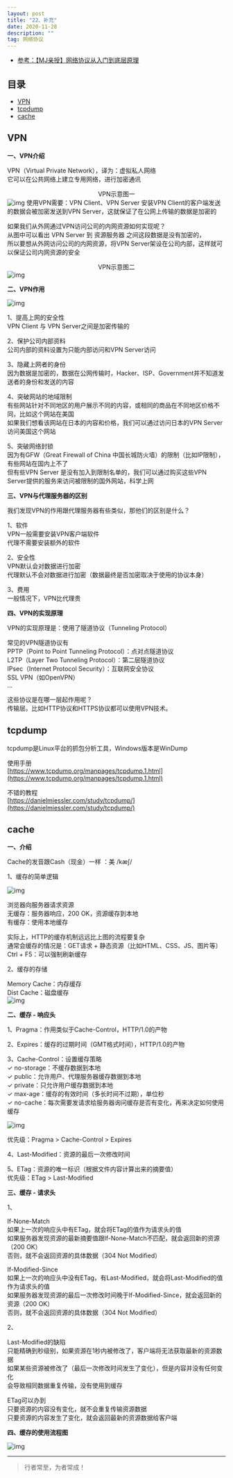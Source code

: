 ```yaml
---
layout: post
title: "22、补充"
date: 2020-11-28
description: ""
tag: 网络协议
---
```




- [参考：【MJ亲授】网络协议从入门到底层原理](https://ke.qq.com/course/2900359)



## 目录

* [VPN](#content1)
* [tcpdump](#content2)
* [cache](#content3)




<!-- ************************************************ -->
## <a id="content1"></a>VPN

**一、VPN介绍**

VPN（Virtual Private Network），译为：虚拟私人网络     
它可以在公共网络上建立专用网络，进行加密通讯    

<center>VPN示意图一</center>
<img src="/images/Network/buchong1.png" alt="img">
使用VPN需要：VPN Client、VPN Server     
安装VPN Client的客户端发送的数据会被加密发送到VPN Server，这就保证了在公网上传输的数据是加密的   

如果我们从外网通过VPN访问公司的内网资源如何实现呢？     
从图中可以看出 VPN Server 到 资源服务器 之间这段数据是没有加密的，    
所以要想从外网访问公司的内网资源，将VPN Server架设在公司内部，这样就可以保证公司内网资源的安全     

<center>VPN示意图二</center>
<img src="/images/Network/buchong2.png" alt="img">

**二、VPN作用**

<img src="/images/Network/buchong3.png" alt="img">

1、提高上网的安全性   
VPN Client 与 VPN Server之间是加密传输的

2、保护公司内部资料       
公司内部的资料设置为只能内部访问和VPN Server访问     

3、隐藏上网者的身份    
因为数据是加密的，数据在公网传输时，Hacker、ISP、Government并不知道发送者的身份和发送的内容 

4、突破网站的地域限制       
有些网站针对不同地区的用户展示不同的内容，或相同的商品在不同地区价格不同，比如这个网站在美国               
如果我们想看该网站在日本的内容和价格，我们可以通过访问日本的VPN Server访问美国这个网站        

5、突破网络封锁            
因为有GFW（Great Firewall of China 中国长城防火墙）的限制（比如IP限制），有些网站在国内上不了      
但有些VPN Server 是没有加入到限制名单的，我们可以通过购买这些VPN Server提供的服务来访问被限制的国外网站，科学上网

**三、VPN与代理服务器的区别**

我们发现VPN的作用跟代理服务器有些类似，那他们的区别是什么？

1、软件      
VPN一般需要安装VPN客户端软件       
代理不需要安装额外的软件    

2、安全性       
VPN默认会对数据进行加密         
代理默认不会对数据进行加密（数据最终是否加密取决于使用的协议本身）    

3、费用       
一般情况下，VPN比代理贵       


**四、VPN的实现原理**

VPN的实现原理是：使用了隧道协议（Tunneling Protocol）  

常见的VPN隧道协议有      
PPTP（Point to Point Tunneling Protocol）：点对点隧道协议      
L2TP（Layer Two Tunneling Protocol）：第二层隧道协议      
IPsec（Internet Protocol Security）：互联网安全协议      
SSL VPN（如OpenVPN）      
...
      
这些协议是在哪一层起作用呢？     
传输层。比如HTTP协议和HTTPS协议都可以使用VPN技术。       

<!-- ************************************************ -->
## <a id="content2"></a>tcpdump


tcpdump是Linux平台的抓包分析工具，Windows版本是WinDump   

使用手册            
[https://www.tcpdump.org/manpages/tcpdump.1.html](https://www.tcpdump.org/manpages/tcpdump.1.html)

不错的教程         
[https://danielmiessler.com/study/tcpdump/](https://danielmiessler.com/study/tcpdump/)      

<!-- ************************************************ -->
## <a id="content3"></a>cache

**一、介绍**

Cache的发音跟Cash（现金）一样 ：美 /kæʃ/ 

1、缓存的简单逻辑

<img src="/images/Network/buchong4.png" alt="img">

浏览器向服务器请求资源     
无缓存：服务器响应，200 OK，资源缓存到本地     
有缓存：使用本地缓存        

实际上，HTTP的缓存机制远远比上图的流程要复杂     
通常会缓存的情况是：GET请求 + 静态资源（比如HTML、CSS、JS、图片等）     
Ctrl + F5：可以强制刷新缓存     

2、缓存的存储     

Memory Cache：内存缓存    
Dist Cache：磁盘缓存    
<img src="/images/Network/buchong5.png" alt="img">

**二、缓存 - 响应头**

1、Pragma：作用类似于Cache-Control，HTTP/1.0的产物   

2、Expires：缓存的过期时间（GMT格式时间），HTTP/1.0的产物   

3、Cache-Control：设置缓存策略      
✓ no-storage：不缓存数据到本地      
✓ public：允许用户、代理服务器缓存数据到本地      
✓ private：只允许用户缓存数据到本地      
✓ max-age：缓存的有效时间（多长时间不过期），单位秒      
✓ no-cache：每次需要发请求给服务器询问缓存是否有变化，再来决定如何使用缓存  

<img src="/images/Network/buchong6.png" alt="img">

优先级：Pragma > Cache-Control > Expires      

4、Last-Modified：资源的最后一次修改时间 

5、ETag：资源的唯一标识（根据文件内容计算出来的摘要值）      
优先级：ETag > Last-Modified      


**三、缓存 - 请求头** 

1、

If-None-Match      
如果上一次的响应头中有ETag，就会将ETag的值作为请求头的值      
如果服务器发现资源的最新摘要值跟If-None-Match不匹配，就会返回新的资源（200 OK）       
否则，就不会返回资源的具体数据（304 Not Modified）       

If-Modified-Since      
如果上一次的响应头中没有ETag，有Last-Modified，就会将Last-Modified的值作为请求头的值      
如果服务器发现资源的最后一次修改时间晚于If-Modified-Since，就会返回新的资源（200 OK）       
否则，就不会返回资源的具体数据（304 Not Modified）      

2、

Last-Modified的缺陷      
只能精确到秒级别，如果资源在1秒内被修改了，客户端将无法获取最新的资源数据      
如果某些资源被修改了（最后一次修改时间发生了变化），但是内容并没有任何变化      
会导致相同数据重复传输，没有使用到缓存      

ETag可以办到      
只要资源的内容没有变化，就不会重复传输资源数据      
只要资源的内容发生了变化，就会返回最新的资源数据给客户端      

**四、缓存的使用流程图**

<img src="/images/Network/buchong7.png" alt="img">











----------
>  行者常至，为者常成！


